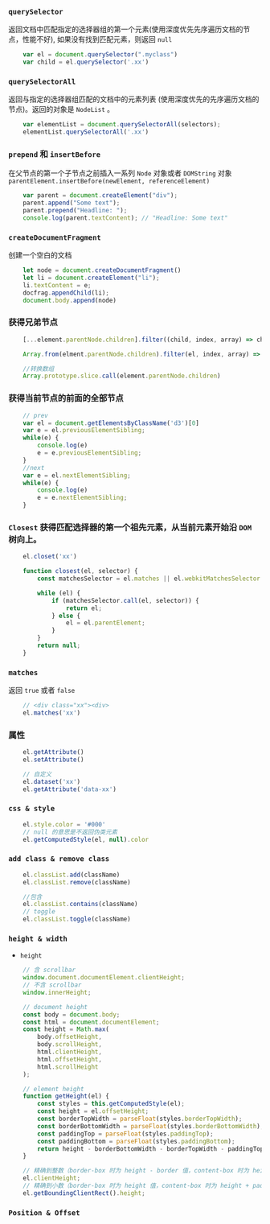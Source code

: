 ### `querySelector`
返回文档中匹配指定的选择器组的第一个元素(使用深度优先先序遍历文档的节点，性能不好), 如果没有找到匹配元素，则返回 `null`

``` javascript
    var el = document.querySelector(".myclass")
    var child = el.querySelector('.xx')
```

### `querySelectorAll`
返回与指定的选择器组匹配的文档中的元素列表 (使用深度优先的先序遍历文档的节点)。返回的对象是 `NodeList` 。

``` javascript
    var elementList = document.querySelectorAll(selectors);
    elementList.querySelectorAll('.xx')
```

### `prepend` 和 `insertBefore`
在父节点的第一个子节点之前插入一系列 `Node` 对象或者 `DOMString` 对象
`parentElement.insertBefore(newElement, referenceElement)`

``` javascript
    var parent = document.createElement("div");
    parent.append("Some text");
    parent.prepend("Headline: ");
    console.log(parent.textContent); // "Headline: Some text"
```

### `createDocumentFragment`
创建一个空白的文档

``` javascript
    let node = document.createDocumentFragment()
    let li = document.createElement("li");
    li.textContent = e;
    docfrag.appendChild(li);
    document.body.append(node)
``` 

### 获得兄弟节点

```javascript
    [...element.parentNode.children].filter((child, index, array) => child !== element)

    Array.from(elment.parentNode.children).filter(el, index, array) => child !== element)

    //转换数组
    Array.prototype.slice.call(element.parentNode.children)

```

### 获得当前节点的前面的全部节点

```javascript
    // prev
    var el = document.getElementsByClassName('d3')[0]
    var e = el.previousElementSibling;
    while(e) {
        console.log(e)
        e = e.previousElementSibling;
    }
    //next
    var e = el.nextElementSibling;
    while(e) {
        console.log(e)
        e = e.nextElementSibling;
    }

```
### `Closest` 获得匹配选择器的第一个祖先元素，从当前元素开始沿 `DOM` 树向上。

```javascript
    el.closet('xx')

    function closest(el, selector) {
        const matchesSelector = el.matches || el.webkitMatchesSelector || el.mozMatchesSelector || el.msMatchesSelector;

        while (el) {
            if (matchesSelector.call(el, selector)) {
                return el;
            } else {
                el = el.parentElement;
            }
        }
        return null;
    }
```

### `matches`
返回 `true` 或者 `false`
``` javascript
    // <div class="xx"><div>
    el.matches('xx')
```

### 属性

```javascript
    el.getAttribute()
    el.setAttribute()

    // 自定义
    el.dataset('xx')
    el.getAttribute('data-xx')
```

### `css & style`

```javascript
    el.style.color = '#000'
    // null 的意思是不返回伪类元素
    el.getComputedStyle(el, null).color
```

### `add class & remove class`
```javascript
    el.classList.add(className)
    el.classList.remove(className)

    //包含
    el.classList.contains(className)
    // toggle
    el.classList.toggle(className)
```

### `height & width`
* `height`
``` javascript
    // 含 scrollbar
    window.document.documentElement.clientHeight;   
    // 不含 scrollbar
    window.innerHeight;  

    // document height
    const body = document.body;
    const html = document.documentElement;
    const height = Math.max(
        body.offsetHeight,
        body.scrollHeight,
        html.clientHeight,
        html.offsetHeight,
        html.scrollHeight
    );  

    // element height
    function getHeight(el) {
        const styles = this.getComputedStyle(el);
        const height = el.offsetHeight;
        const borderTopWidth = parseFloat(styles.borderTopWidth);
        const borderBottomWidth = parseFloat(styles.borderBottomWidth);
        const paddingTop = parseFloat(styles.paddingTop);
        const paddingBottom = parseFloat(styles.paddingBottom);
        return height - borderBottomWidth - borderTopWidth - paddingTop - paddingBottom;
    }   

    // 精确到整数（border-box 时为 height - border 值，content-box 时为 height + padding 值）
    el.clientHeight;
    // 精确到小数（border-box 时为 height 值，content-box 时为 height + padding + border 值）
    el.getBoundingClientRect().height;     
```  

### `Position & Offset`  






